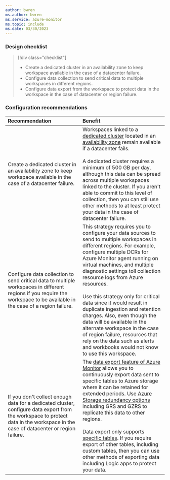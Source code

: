 ```yaml
---
author: bwren
ms.author: bwren
ms.service: azure-monitor
ms.topic: include
ms.date: 03/30/2023
---
```


### Design checklist

> [!div class="checklist"]
> - Create a dedicated cluster in an availability zone to keep workspace available in the case of a datacenter failure.
> - Configure data collection to send critical data to multiple workspaces in different regions.
> - Configure data export from the workspace to protect data in the workspace in the case of datacenter or region failure.

### Configuration recommendations

| Recommendation | Benefit |
|:---|:---|
| Create a dedicated cluster in an availability zone to keep workspace available in the case of a datacenter failure. | Workspaces linked to a [dedicated cluster](../logs/logs-dedicated-clusters.md) located in an [availability zone](../logs/availability-zones.md#data-resilience---supported-regions) remain available if a datacenter fails.<br><br>A dedicated cluster requires a minimum of 500 GB per day, although this data can be spread across multiple workspaces linked to the cluster. If you aren't able to commit to this level of collection, then you can still use other methods to at least protect your data in the case of datacenter failure. |
| Configure data collection to send critical data to multiple workspaces in different regions if you require the workspace to be available in the case of a region failure. | This strategy requires you to configure your data sources to send to multiple workspaces in different regions. For example, configure multiple DCRs for Azure Monitor agent running on virtual machines, and multiple diagnostic settings toll collection resource logs from Azure resources.<br><br>Use this strategy only for critical data since it would result in duplicate ingestion and retention charges. Also, even though the data will be available in the alternate workspace in the case of region failure, resources that rely on the data such as alerts and workbooks would not know to use this workspace. |
| If you don't collect enough data for a dedicated cluster, configure data export from the workspace to protect data in the workspace in the case of datacenter or region failure. | The [data export feature of Azure Monitor](../logs/logs-data-export.md) allows you to continuously export data sent to specific tables to Azure storage where it can be retained for extended periods. Use [Azure Storage redundancy options](../../storage/common/storage-redundancy.md#redundancy-in-a-secondary-region) including GRS and GZRS to replicate this data to other regions.<br><br>Data export only supports [specific tables](../logs/logs-data-export.md?tabs=portal#supported-tables). If you require export of other tables, including custom tables, then you can use other methods of exporting data including Logic apps to protect your data. |
